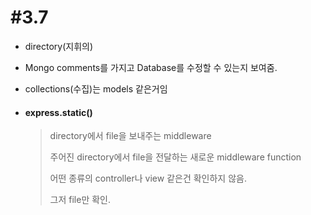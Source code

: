 # #3.7

- directory(지휘의)

- Mongo comments를 가지고 Database를 수정할 수 있는지 보여줌.

- collections(수집)는 models 같은거임

- #### express.static()

  > directory에서 file을 보내주는 middleware
  >
  > 주어진 directory에서 file을 전달하는 새로운 middleware function
  >
  > 어떤 종류의 controller나 view 같은건 확인하지 않음.
  >
  > 그저 file만 확인.

